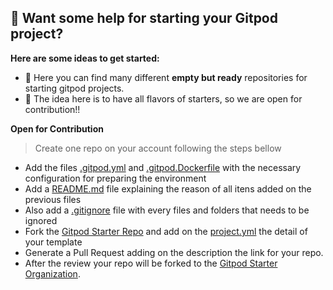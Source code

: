 ## 👋 Want some help for starting your Gitpod project?



**Here are some ideas to get started:**

- 🙋 Here you can find many different **empty but ready** repositories for starting gitpod projects. 
- 🌈 The idea here is to have all flavors of starters, so we are open for contribution!!

**Open for Contribution**
> Create one repo on your account following the steps bellow
- Add the files [.gitpod.yml](https://github.com/gitpod-starter/playwright-gitpod-starter/blob/main/.gitpod.yml) and [.gitpod.Dockerfile](https://github.com/gitpod-starter/playwright-gitpod-starter/blob/main/.gitpod.Dockerfile) with the necessary configuration for preparing the environment
- Add a [README.md](https://github.com/gitpod-starter/playwright-gitpod-starter/blob/main/README.md) file explaining the reason of all itens added on the previous files 
- Also add a [.gitignore](https://github.com/gitpod-starter/playwright-gitpod-starter/blob/main/.gitignore) file with every files and folders that needs to be ignored
- Fork the [Gitpod Starter Repo](https://github.com/gitpod-starter/gitpod-starter.github.io) and add on the [project.yml](https://github.com/gitpod-starter/gitpod-starter.github.io/blob/main/projects.yml) the detail of your template
- Generate a Pull Request adding on the description the link for your repo.
- After the review your repo will be forked to the [Gitpod Starter Organization](https://github.com/gitpod-starter). 
